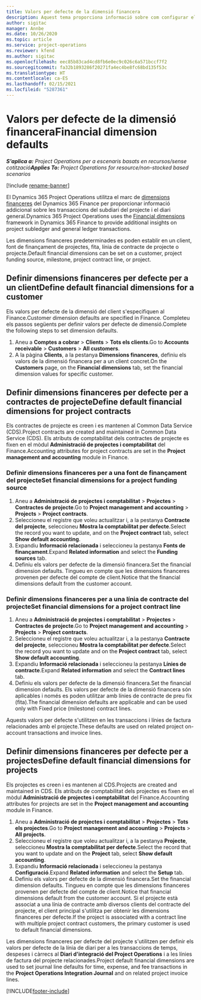 ```yaml
---
title: Valors per defecte de la dimensió financera
description: Aquest tema proporciona informació sobre com configurar els valors predeterminats de les dimensions financeres.
author: sigitac
manager: Annbe
ms.date: 10/26/2020
ms.topic: article
ms.service: project-operations
ms.reviewer: kfend
ms.author: sigitac
ms.openlocfilehash: eec85b83cad4cd8fb6e0ec9c026c6a571bccf7f2
ms.sourcegitcommit: fa32b1893286f20271fa4ec4be8fc68bd135f53c
ms.translationtype: HT
ms.contentlocale: ca-ES
ms.lasthandoff: 02/15/2021
ms.locfileid: "5287361"
---
```

# <a name="financial-dimension-defaults"></a><span data-ttu-id="f9b4a-103">Valors per defecte de la dimensió financera</span><span class="sxs-lookup"><span data-stu-id="f9b4a-103">Financial dimension defaults</span></span>

<span data-ttu-id="f9b4a-104">_**S'aplica a:** Project Operations per a escenaris basats en recursos/sense cotització_</span><span class="sxs-lookup"><span data-stu-id="f9b4a-104">_**Applies To:** Project Operations for resource/non-stocked based scenarios_</span></span>

[!include [rename-banner](~/includes/cc-data-platform-banner.md)]

<span data-ttu-id="f9b4a-105">El Dynamics 365 Project Operations utilitza el marc de [dimensions financeres](https://docs.microsoft.com/dynamics365/finance/general-ledger/financial-dimensions) del Dynamics 365 Finance per proporcionar informació addicional sobre les transaccions del subdiari del projecte i el diari general.</span><span class="sxs-lookup"><span data-stu-id="f9b4a-105">Dynamics 365 Project Operations uses the [Financial dimensions](https://docs.microsoft.com/dynamics365/finance/general-ledger/financial-dimensions) framework in Dynamics 365 Finance to provide additional insights on project subledger and general ledger transactions.</span></span>

<span data-ttu-id="f9b4a-106">Les dimensions financeres predeterminades es poden establir en un client, font de finançament de projectes, fita, línia de contracte de projecte o projecte.</span><span class="sxs-lookup"><span data-stu-id="f9b4a-106">Default financial dimensions can be set on a customer, project funding source, milestone, project contract line, or project.</span></span>

## <a name="define-default-financial-dimensions-for-a-customer"></a><span data-ttu-id="f9b4a-107">Definir dimensions financeres per defecte per a un client</span><span class="sxs-lookup"><span data-stu-id="f9b4a-107">Define default financial dimensions for a customer</span></span>

<span data-ttu-id="f9b4a-108">Els valors per defecte de la dimensió del client s'especifiquen al Finance.</span><span class="sxs-lookup"><span data-stu-id="f9b4a-108">Customer dimension defaults are specified in Finance.</span></span> <span data-ttu-id="f9b4a-109">Completeu els passos següents per definir valors per defecte de dimensió.</span><span class="sxs-lookup"><span data-stu-id="f9b4a-109">Complete the following steps to set dimension defaults.</span></span>

1. <span data-ttu-id="f9b4a-110">Aneu a **Comptes a cobrar** > **Clients** > **Tots els clients**.</span><span class="sxs-lookup"><span data-stu-id="f9b4a-110">Go to **Accounts receivable** > **Customers** > **All customers**.</span></span>
2. <span data-ttu-id="f9b4a-111">A la pàgina **Clients**, a la pestanya **Dimensions financeres**, definiu els valors de la dimensió financera per a un client concret.</span><span class="sxs-lookup"><span data-stu-id="f9b4a-111">On the **Customers** page, on the **Financial dimensions** tab, set the financial dimension values for specific customer.</span></span>

## <a name="define-default-financial-dimensions-for-project-contracts"></a><span data-ttu-id="f9b4a-112">Definir dimensions financeres per defecte per a contractes de projecte</span><span class="sxs-lookup"><span data-stu-id="f9b4a-112">Define default financial dimensions for project contracts</span></span>

<span data-ttu-id="f9b4a-113">Els contractes de projecte es creen i es mantenen al Common Data Service (CDS).</span><span class="sxs-lookup"><span data-stu-id="f9b4a-113">Project contracts are created and maintained in Common Data Service (CDS).</span></span> <span data-ttu-id="f9b4a-114">Els atributs de comptabilitat dels contractes de projecte es fixen en el mòdul **Administració de projectes i comptabilitat** del Finance.</span><span class="sxs-lookup"><span data-stu-id="f9b4a-114">Accounting attributes for project contracts are set in the **Project management and accounting** module in Finance.</span></span>

### <a name="set-financial-dimensions-for-a-project-funding-source"></a><span data-ttu-id="f9b4a-115">Definir dimensions financeres per a una font de finançament del projecte</span><span class="sxs-lookup"><span data-stu-id="f9b4a-115">Set financial dimensions for a project funding source</span></span>

1. <span data-ttu-id="f9b4a-116">Aneu a **Administració de projectes i comptabilitat** > **Projectes** > **Contractes de projecte**.</span><span class="sxs-lookup"><span data-stu-id="f9b4a-116">Go to **Project management and accounting** > **Projects** > **Project contracts**.</span></span>
2. <span data-ttu-id="f9b4a-117">Seleccioneu el registre que voleu actualitzar i, a la pestanya **Contracte del projecte**, seleccioneu **Mostra la comptabilitat per defecte**.</span><span class="sxs-lookup"><span data-stu-id="f9b4a-117">Select the record you want to update, and on the **Project contract** tab, select **Show default accounting**.</span></span>
3. <span data-ttu-id="f9b4a-118">Expandiu **Informació relacionada** i seleccioneu la pestanya **Fonts de finançament**.</span><span class="sxs-lookup"><span data-stu-id="f9b4a-118">Expand **Related information** and select the **Funding sources** tab.</span></span>
4. <span data-ttu-id="f9b4a-119">Definiu els valors per defecte de la dimensió financera.</span><span class="sxs-lookup"><span data-stu-id="f9b4a-119">Set the financial dimension defaults.</span></span> <span data-ttu-id="f9b4a-120">Tingueu en compte que les dimensions financeres provenen per defecte del compte de client.</span><span class="sxs-lookup"><span data-stu-id="f9b4a-120">Notice that the financial dimensions default from the customer account.</span></span>

### <a name="set-financial-dimensions-for-a-project-contract-line"></a><span data-ttu-id="f9b4a-121">Definir dimensions financeres per a una línia de contracte del projecte</span><span class="sxs-lookup"><span data-stu-id="f9b4a-121">Set financial dimensions for a project contract line</span></span>

1. <span data-ttu-id="f9b4a-122">Aneu a **Administració de projectes i comptabilitat** > **Projectes** > **Contractes de projecte**.</span><span class="sxs-lookup"><span data-stu-id="f9b4a-122">Go to **Project management and accounting** > **Projects** > **Project contracts**.</span></span>
2. <span data-ttu-id="f9b4a-123">Seleccioneu el registre que voleu actualitzar i, a la pestanya **Contracte del projecte**, seleccioneu **Mostra la comptabilitat per defecte**.</span><span class="sxs-lookup"><span data-stu-id="f9b4a-123">Select the record you want to update and on the **Project contract** tab, select **Show default accounting**.</span></span>
3. <span data-ttu-id="f9b4a-124">Expandiu **Informació relacionada** i seleccioneu la pestanya **Línies de contracte**.</span><span class="sxs-lookup"><span data-stu-id="f9b4a-124">Expand **Related information** and select the **Contract lines** tab.</span></span>
4. <span data-ttu-id="f9b4a-125">Definiu els valors per defecte de la dimensió financera.</span><span class="sxs-lookup"><span data-stu-id="f9b4a-125">Set the financial dimension defaults.</span></span> <span data-ttu-id="f9b4a-126">Els valors per defecte de la dimensió financera són aplicables i només es poden utilitzar amb línies de contracte de preu fix (fita).</span><span class="sxs-lookup"><span data-stu-id="f9b4a-126">The financial dimension defaults are applicable and can be used only with Fixed price (milestone) contract lines.</span></span>

<span data-ttu-id="f9b4a-127">Aquests valors per defecte s'utilitzen en les transaccions i línies de factura relacionades amb el projecte.</span><span class="sxs-lookup"><span data-stu-id="f9b4a-127">These defaults are used on related project on-account transactions and invoice lines.</span></span>

## <a name="define-default-financial-dimensions-for-projects"></a><span data-ttu-id="f9b4a-128">Definir dimensions financeres per defecte per a projectes</span><span class="sxs-lookup"><span data-stu-id="f9b4a-128">Define default financial dimensions for projects</span></span>

<span data-ttu-id="f9b4a-129">Els projectes es creen i es mantenen al CDS.</span><span class="sxs-lookup"><span data-stu-id="f9b4a-129">Projects are created and maintained in CDS.</span></span> <span data-ttu-id="f9b4a-130">Els atributs de comptabilitat dels projectes es fixen en el mòdul **Administració de projectes i comptabilitat** del Finance.</span><span class="sxs-lookup"><span data-stu-id="f9b4a-130">Accounting attributes for projects are set in the **Project management and accounting** module in Finance.</span></span>

1. <span data-ttu-id="f9b4a-131">Aneu a **Administració de projectes i comptabilitat** > **Projectes** > **Tots els projectes**.</span><span class="sxs-lookup"><span data-stu-id="f9b4a-131">Go to **Project management and accounting** > **Projects** > **All projects**.</span></span>
2. <span data-ttu-id="f9b4a-132">Seleccioneu el registre que voleu actualitzar i, a la pestanya **Projecte**, seleccioneu **Mostra la comptabilitat per defecte**.</span><span class="sxs-lookup"><span data-stu-id="f9b4a-132">Select the record that you want to update and on the **Project** tab, select **Show default accounting**.</span></span>
3. <span data-ttu-id="f9b4a-133">Expandiu **Informació relacionada** i seleccioneu la pestanya **Configuració**.</span><span class="sxs-lookup"><span data-stu-id="f9b4a-133">Expand **Related information** and select the **Setup** tab.</span></span>
4. <span data-ttu-id="f9b4a-134">Definiu els valors per defecte de la dimensió financera.</span><span class="sxs-lookup"><span data-stu-id="f9b4a-134">Set the financial dimension defaults.</span></span> <span data-ttu-id="f9b4a-135">Tingueu en compte que les dimensions financeres provenen per defecte del compte de client.</span><span class="sxs-lookup"><span data-stu-id="f9b4a-135">Notice that financial dimensions default from the customer account.</span></span> <span data-ttu-id="f9b4a-136">Si el projecte està associat a una línia de contracte amb diversos clients del contracte del projecte, el client principal s'utilitza per obtenir les dimensions financeres per defecte.</span><span class="sxs-lookup"><span data-stu-id="f9b4a-136">If the project is associated with a contract line with multiple project contract customers, the primary customer is used to default financial dimensions.</span></span>

<span data-ttu-id="f9b4a-137">Les dimensions financeres per defecte del projecte s'utilitzen per definir els valors per defecte de la línia de diari per a les transaccions de temps, despeses i càrrecs al **Diari d'integració del Project Operations** i a les línies de factura del projecte relacionades.</span><span class="sxs-lookup"><span data-stu-id="f9b4a-137">Project default financial dimensions are used to set journal line defaults for time, expense, and fee transactions in the **Project Operations Integration Journal** and on related project invoice lines.</span></span>


[!INCLUDE[footer-include](../includes/footer-banner.md)]